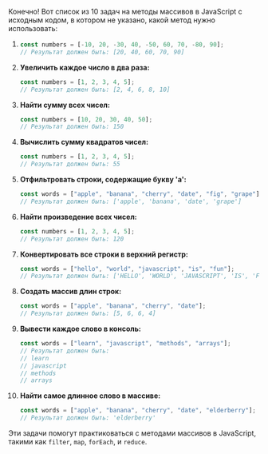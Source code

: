 Конечно! Вот список из 10 задач на методы массивов в JavaScript с исходным кодом, в котором не указано, какой метод нужно использовать:

1. ```javascript
   const numbers = [-10, 20, -30, 40, -50, 60, 70, -80, 90];
   // Результат должен быть: [20, 40, 60, 70, 90]
   ```

2. **Увеличить каждое число в два раза:**

   ```javascript
   const numbers = [1, 2, 3, 4, 5];
   // Результат должен быть: [2, 4, 6, 8, 10]
   ```

3. **Найти сумму всех чисел:**

   ```javascript
   const numbers = [10, 20, 30, 40, 50];
   // Результат должен быть: 150
   ```

4. **Вычислить сумму квадратов чисел:**

   ```javascript
   const numbers = [1, 2, 3, 4, 5];
   // Результат должен быть: 55
   ```

5. **Отфильтровать строки, содержащие букву 'a':**

   ```javascript
   const words = ["apple", "banana", "cherry", "date", "fig", "grape"];
   // Результат должен быть: ['apple', 'banana', 'date', 'grape']
   ```

6. **Найти произведение всех чисел:**

   ```javascript
   const numbers = [1, 2, 3, 4, 5];
   // Результат должен быть: 120
   ```

7. **Конвертировать все строки в верхний регистр:**

   ```javascript
   const words = ["hello", "world", "javascript", "is", "fun"];
   // Результат должен быть: ['HELLO', 'WORLD', 'JAVASCRIPT', 'IS', 'FUN']
   ```

8. **Создать массив длин строк:**

   ```javascript
   const words = ["apple", "banana", "cherry", "date"];
   // Результат должен быть: [5, 6, 6, 4]
   ```

9. **Вывести каждое слово в консоль:**

   ```javascript
   const words = ["learn", "javascript", "methods", "arrays"];
   // Результат должен быть:
   // learn
   // javascript
   // methods
   // arrays
   ```

10. **Найти самое длинное слово в массиве:**

    ```javascript
    const words = ["apple", "banana", "cherry", "date", "elderberry"];
    // Результат должен быть: 'elderberry'
    ```

Эти задачи помогут практиковаться с методами массивов в JavaScript, такими как `filter`, `map`, `forEach`, и `reduce`.
